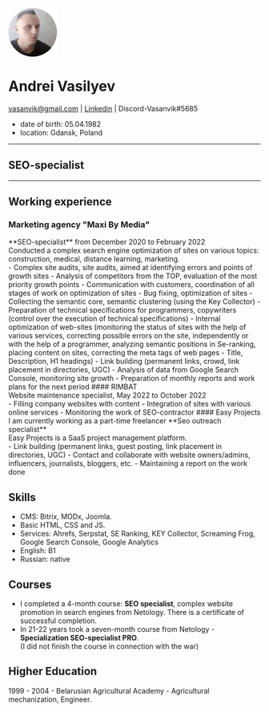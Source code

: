 ![Vasanvik](image/Vasanvik.jpg)
# Andrei Vasilyev
vasanvik@gmail.com | [Linkedin](https://www.linkedin.com/in/andrei-vasilyev/) | Discord-Vasanvik#5685  
* date of birth: 05.04.1982
* location: Gdansk, Poland
_____________
## SEO-specialist
_____________
## Working experience
 <h3>Marketing agency "Maxi By Media"</h3>
 **SEO-specialist** from December 2020 to February 2022<br> 
 Conducted a complex search engine optimization of sites on various topics: construction, medical, distance learning, marketing.<br>
 - Complex site audits, site audits, aimed at identifying errors and points of growth sites
 - Analysis of competitors from the TOP, evaluation of the most priority growth points
 - Communication with customers, coordination of all stages of work on optimization of sites
 - Bug fixing, optimization of sites
 - Collecting the semantic core, semantic clustering (using the Key Collector)
 - Preparation of technical specifications for programmers, copywriters (control over the execution of technical specifications)
 - Internal optimization of web-sites (monitoring the status of sites with the help of various services, correcting possible errors on the site, independently or with   the help of a programmer, analyzing semantic positions in Se-ranking, placing content on sites, correcting the meta tags of web pages - Title, Description, H1         headings)
 - Link building (permanent links, crowd, link placement in directories, UGC)
 - Analysis of data from Google Search Console, monitoring site growth
 - Preparation of monthly reports and work plans for the next period
 #### RIMBAT<br> 
 Website maintenance specialist, May 2022 to October 2022<br> 
 - Filling company websites with content
 - Integration of sites with various online services
 - Monitoring the work of SEO-contractor
 #### Easy Projects<br> 
 I am currently working as a part-time freelancer **Seo outreach specialist**<br>
 Easy Projects is a SaaS project management platform.<br>
 - Link building (permanent links, guest posting, link placement in directories, UGC)
 - Contact and collaborate with website owners/admins, influencers, journalists, bloggers, etc.
 - Maintaining a report on the work done

 ## Skills
 * CMS: Bitrix, MODx, Joomla.<br>
 * Basic HTML, CSS and JS.<br>
 * Services: Ahrefs, Serpstat, SE Ranking, KEY Collector, Screaming Frog, Google Search Console, Google Analytics<br>
 * English: B1<br>
 * Russian: native

 ## Courses
  - I completed a 4-month course: **SEO specialist**, complex website promotion in search engines from Netology.
    There is a certificate of successful completion.
  - In 21-22 years took a seven-month course from Netology - **Specialization SEO-specialist PRO**.<br>
    (I did not finish the course in connection with the war)

 ## Higher Education
 1999 - 2004 - Belarusian Agricultural Academy - Agricultural mechanization, Engineer. 

